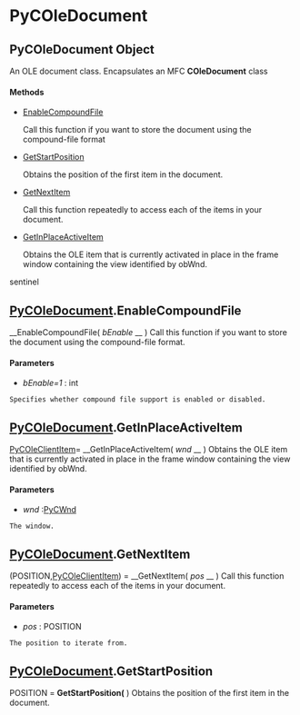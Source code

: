 # PyCOleDocument

## PyCOleDocument Object

An OLE document class.  Encapsulates an MFC __COleDocument__ class

#### Methods


  - [EnableCompoundFile](PyCOleDocument.md#pycoledocumentenablecompoundfile)

    Call this function if you want to store the document using the compound-file format&nbsp;

  - [GetStartPosition](PyCOleDocument.md#pycoledocumentgetstartposition)

    Obtains the position of the first item in the document.&nbsp;

  - [GetNextItem](PyCOleDocument.md#pycoledocumentgetnextitem)

    Call this function repeatedly to access each of the items in your document.&nbsp;

  - [GetInPlaceActiveItem](PyCOleDocument.md#pycoledocumentgetinplaceactiveitem)

    Obtains the OLE item that is currently activated in place in the frame window containing the view identified by obWnd. 

sentinel&nbsp;

## [PyCOleDocument](#pycoledocument).EnableCompoundFile

 __EnableCompoundFile( *bEnable* __ )
Call this function if you want to store the document using the compound-file format.

#### Parameters


  -  *bEnable=1* : int

    Specifies whether compound file support is enabled or disabled.

## [PyCOleDocument](#pycoledocument).GetInPlaceActiveItem

[PyCOleClientItem](#pycoleclientitem)= __GetInPlaceActiveItem( *wnd* __ )
Obtains the OLE item that is currently activated in place in the frame window containing the view identified by obWnd.

#### Parameters


  -  *wnd* :[PyCWnd](#pycwnd)

    The window.

## [PyCOleDocument](#pycoledocument).GetNextItem

(POSITION,[PyCOleClientItem](#pycoleclientitem)) = __GetNextItem( *pos* __ )
Call this function repeatedly to access each of the items in your document.

#### Parameters


  -  *pos* : POSITION

    The position to iterate from.

## [PyCOleDocument](#pycoledocument).GetStartPosition

POSITION = __GetStartPosition(__ )
Obtains the position of the first item in the document.